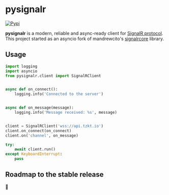 # pysignalr
[![Pypi](https://img.shields.io/pypi/v/pysignalr.svg)](https://pypi.org/project/pysignalr/)

**pysignalr** is a modern, reliable and async-ready client for [SignalR protocol](https://docs.microsoft.com/en-us/aspnet/core/signalr/introduction?view=aspnetcore-5.0). This project started as an asyncio fork of mandrewcito's [signalrcore](https://github.com/mandrewcito/signalrcore) library.

## Usage

```python
import logging
import asyncio
from pysignalr.client import SignalRClient


async def on_connect():
    logging.info('Connected to the server')


async def on_message(message):
    logging.info('Message received: %s', message)


client = SignalRClient('wss://api.tzkt.io')
client.on_connect(on_connect)
client.on('channel', on_message)

try:
    await client.run()
except KeyboardInterrupt:
    pass
```

## Roadmap to the stable release

🌚

